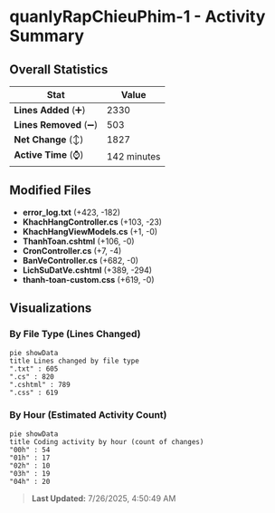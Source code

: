 # quanlyRapChieuPhim-1 - Activity Summary 

## Overall Statistics

| Stat                   | Value                                                             |
| ---------------------- | ----------------------------------------------------------------- |
| **Lines Added** (➕)   | 2330                                          |
| **Lines Removed** (➖) | 503                                        |
| **Net Change** (↕)    | 1827                |
| **Active Time** (⌚)   | 142 minutes |


## Modified Files
- **error_log.txt** (+423, -182)
- **KhachHangController.cs** (+103, -23)
- **KhachHangViewModels.cs** (+1, -0)
- **ThanhToan.cshtml** (+106, -0)
- **CronController.cs** (+7, -4)
- **BanVeController.cs** (+682, -0)
- **LichSuDatVe.cshtml** (+389, -294)
- **thanh-toan-custom.css** (+619, -0)

## Visualizations

### By File Type (Lines Changed)

```mermaid
pie showData
title Lines changed by file type
".txt" : 605
".cs" : 820
".cshtml" : 789
".css" : 619
```

### By Hour (Estimated Activity Count)

```mermaid
pie showData
title Coding activity by hour (count of changes)
"00h" : 54
"01h" : 17
"02h" : 10
"03h" : 19
"04h" : 20
```


> **Last Updated:** 7/26/2025, 4:50:49 AM